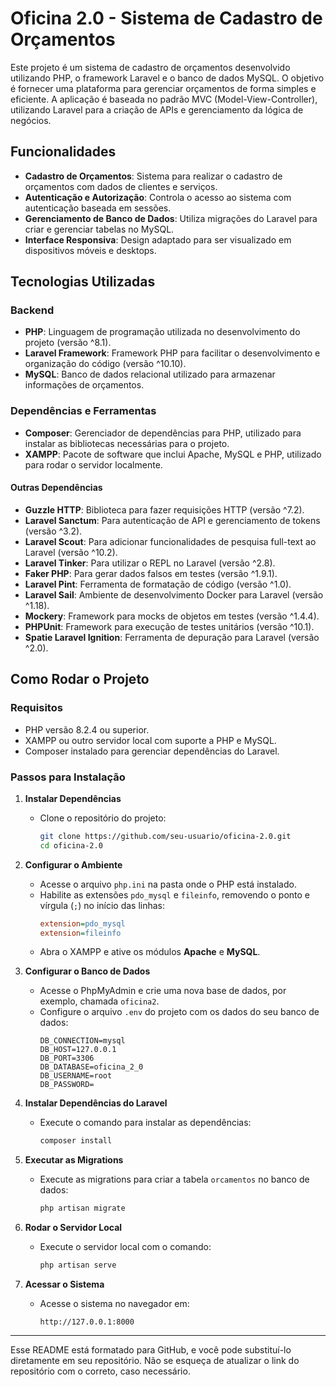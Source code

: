 # Oficina 2.0 - Sistema de Cadastro de Orçamentos

Este projeto é um sistema de cadastro de orçamentos desenvolvido utilizando PHP, o framework Laravel e o banco de dados MySQL. O objetivo é fornecer uma plataforma para gerenciar orçamentos de forma simples e eficiente. A aplicação é baseada no padrão MVC (Model-View-Controller), utilizando Laravel para a criação de APIs e gerenciamento da lógica de negócios.

## Funcionalidades

- **Cadastro de Orçamentos**: Sistema para realizar o cadastro de orçamentos com dados de clientes e serviços.
- **Autenticação e Autorização**: Controla o acesso ao sistema com autenticação baseada em sessões.
- **Gerenciamento de Banco de Dados**: Utiliza migrações do Laravel para criar e gerenciar tabelas no MySQL.
- **Interface Responsiva**: Design adaptado para ser visualizado em dispositivos móveis e desktops.

## Tecnologias Utilizadas

### Backend

- **PHP**: Linguagem de programação utilizada no desenvolvimento do projeto (versão ^8.1).
- **Laravel Framework**: Framework PHP para facilitar o desenvolvimento e organização do código (versão ^10.10).
- **MySQL**: Banco de dados relacional utilizado para armazenar informações de orçamentos.

### Dependências e Ferramentas

- **Composer**: Gerenciador de dependências para PHP, utilizado para instalar as bibliotecas necessárias para o projeto.
- **XAMPP**: Pacote de software que inclui Apache, MySQL e PHP, utilizado para rodar o servidor localmente.

#### Outras Dependências

- **Guzzle HTTP**: Biblioteca para fazer requisições HTTP (versão ^7.2).
- **Laravel Sanctum**: Para autenticação de API e gerenciamento de tokens (versão ^3.2).
- **Laravel Scout**: Para adicionar funcionalidades de pesquisa full-text ao Laravel (versão ^10.2).
- **Laravel Tinker**: Para utilizar o REPL no Laravel (versão ^2.8).
- **Faker PHP**: Para gerar dados falsos em testes (versão ^1.9.1).
- **Laravel Pint**: Ferramenta de formatação de código (versão ^1.0).
- **Laravel Sail**: Ambiente de desenvolvimento Docker para Laravel (versão ^1.18).
- **Mockery**: Framework para mocks de objetos em testes (versão ^1.4.4).
- **PHPUnit**: Framework para execução de testes unitários (versão ^10.1).
- **Spatie Laravel Ignition**: Ferramenta de depuração para Laravel (versão ^2.0).

## Como Rodar o Projeto

### Requisitos

- PHP versão 8.2.4 ou superior.
- XAMPP ou outro servidor local com suporte a PHP e MySQL.
- Composer instalado para gerenciar dependências do Laravel.

### Passos para Instalação

1. **Instalar Dependências**
    - Clone o repositório do projeto:
      ```bash
      git clone https://github.com/seu-usuario/oficina-2.0.git
      cd oficina-2.0
      ```

2. **Configurar o Ambiente**
    - Acesse o arquivo `php.ini` na pasta onde o PHP está instalado.
    - Habilite as extensões `pdo_mysql` e `fileinfo`, removendo o ponto e vírgula (`;`) no início das linhas:
      ```ini
      extension=pdo_mysql
      extension=fileinfo
      ```
    - Abra o XAMPP e ative os módulos **Apache** e **MySQL**.

3. **Configurar o Banco de Dados**
    - Acesse o PhpMyAdmin e crie uma nova base de dados, por exemplo, chamada `oficina2`.
    - Configure o arquivo `.env` do projeto com os dados do seu banco de dados:
      ```dotenv
      DB_CONNECTION=mysql
      DB_HOST=127.0.0.1
      DB_PORT=3306
      DB_DATABASE=oficina_2_0
      DB_USERNAME=root
      DB_PASSWORD=
      ```

4. **Instalar Dependências do Laravel**
    - Execute o comando para instalar as dependências:
      ```bash
      composer install
      ```

5. **Executar as Migrations**
    - Execute as migrations para criar a tabela `orcamentos` no banco de dados:
      ```bash
      php artisan migrate
      ```

6. **Rodar o Servidor Local**
    - Execute o servidor local com o comando:
      ```bash
      php artisan serve
      ```

7. **Acessar o Sistema**
    - Acesse o sistema no navegador em:
      ```
      http://127.0.0.1:8000
      ```

---

Esse README está formatado para GitHub, e você pode substituí-lo diretamente em seu repositório. Não se esqueça de atualizar o link do repositório com o correto, caso necessário.
